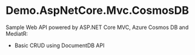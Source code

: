 # Demo.AspNetCore.Mvc.CosmosDB

Sample Web API powered by ASP.NET Core MVC, Azure Cosmos DB and MediatR:

- Basic CRUD using DocumentDB API